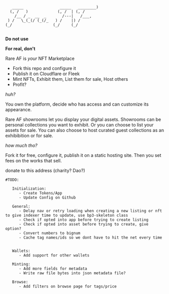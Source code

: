 

```

   _____                _____   ________) 
  (, /   )             (, /  | (, /       
    /__ / _  __  _       /---|   /___,    
 ) /   \_(_(/ (_(/_   ) /    |) /         
(_/                  (_/     (_/          
                                          

```

**Do not use**


**For real, don't**

Rare AF is _your_ NFT Marketplace

- Fork this repo and configure it
- Publish it on Cloudflare or Fleek
- Mint NFTs, Exhibit them, List them for sale, Host others
- Profit?


*huh?*

You own the platform, decide who has access and can customize its appearance. 

Rare AF showrooms let you display your digital assets.  Showrooms can be personal collections you want to exhibit. Or you can choose to list your assets for sale. You can also choose to host curated guest collections as an exhibibition or for sale. 


*how much tho?*

Fork it for free, configure it, publish it on a static hosting site. Then you set fees on the works that sell.


donate to this address (charity? Dao?)

```
#TODO:

   Initialization:
      - Create Tokens/App 
      - Update Config on Github

   General:
      - Delay nav or retry loading when creating a new listing or nft to give indexer time to update, use bp3-skeleton class
      - Check if opted into app before trying to create listing
      - Check if opted into asset before trying to create, give option?
      - Convert numbers to bignum
      - Cache tag names/ids so we dont have to hit the net every time


   Wallets:
      - Add support for other wallets

   Minting:
      - Add more fields for metadata
      - Write raw file bytes into json metadata file?

   Browse:
      - Add filters on browse page for tags/price
   
```

